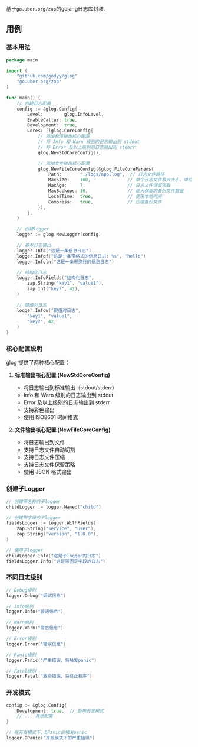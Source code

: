 基于`go.uber.org/zap`的golang日志库封装.

## 用例

### 基本用法

```go
package main

import (
    "github.com/godyy/glog"
    "go.uber.org/zap"
)

func main() {
    // 创建日志配置
    config := &glog.Config{
        Level:        glog.InfoLevel,
        EnableCaller: true,
        Development:  true,
        Cores: []glog.CoreConfig{
            // 添加标准输出核心配置
            // 将 Info 和 Warn 级别的日志输出到 stdout
            // 将 Error 及以上级别的日志输出到 stderr
            glog.NewStdCoreConfig(),

            // 添加文件输出核心配置
            glog.NewFileCoreConfig(&glog.FileCoreParams{
                Path:       "./logs/app.log",  // 日志文件路径
                MaxSize:    100,              // 单个日志文件最大大小，单位：MB
                MaxAge:     7,                // 日志文件保留天数
                MaxBackups: 10,               // 最大保留的备份文件数量
                LocalTime:  true,             // 使用本地时间
                Compress:   true,             // 压缩备份文件
            }),
        },
    }

    // 创建logger
    logger := glog.NewLogger(config)

    // 基本日志输出
    logger.Info("这是一条信息日志")
    logger.Infof("这是一条带格式的信息日志: %s", "hello")
    logger.Infoln("这是一条带换行的信息日志")

    // 结构化日志
    logger.InfoFields("结构化日志", 
        zap.String("key1", "value1"),
        zap.Int("key2", 42),
    )

    // 键值对日志
    logger.Infow("键值对日志",
        "key1", "value1",
        "key2", 42,
    )
}
```

### 核心配置说明

glog 提供了两种核心配置：

1. **标准输出核心配置 (NewStdCoreConfig)**
   - 将日志输出到标准输出（stdout/stderr）
   - Info 和 Warn 级别的日志输出到 stdout
   - Error 及以上级别的日志输出到 stderr
   - 支持彩色输出
   - 使用 ISO8601 时间格式

2. **文件输出核心配置 (NewFileCoreConfig)**
   - 将日志输出到文件
   - 支持日志文件自动切割
   - 支持日志文件压缩
   - 支持日志文件保留策略
   - 使用 JSON 格式输出

### 创建子Logger

```go
// 创建带名称的子logger
childLogger := logger.Named("child")

// 创建带字段的子logger
fieldsLogger := logger.WithFields(
    zap.String("service", "user"),
    zap.String("version", "1.0.0"),
)

// 使用子logger
childLogger.Info("这是子logger的日志")
fieldsLogger.Info("这是带固定字段的日志")
```

### 不同日志级别

```go
// Debug级别
logger.Debug("调试信息")

// Info级别
logger.Info("普通信息")

// Warn级别
logger.Warn("警告信息")

// Error级别
logger.Error("错误信息")

// Panic级别
logger.Panic("严重错误，将触发panic")

// Fatal级别
logger.Fatal("致命错误，将终止程序")
```

### 开发模式

```go
config := &glog.Config{
    Development: true,  // 启用开发模式
    // ... 其他配置
}

// 在开发模式下，DPanic会触发panic
logger.DPanic("开发模式下的严重错误")
```
